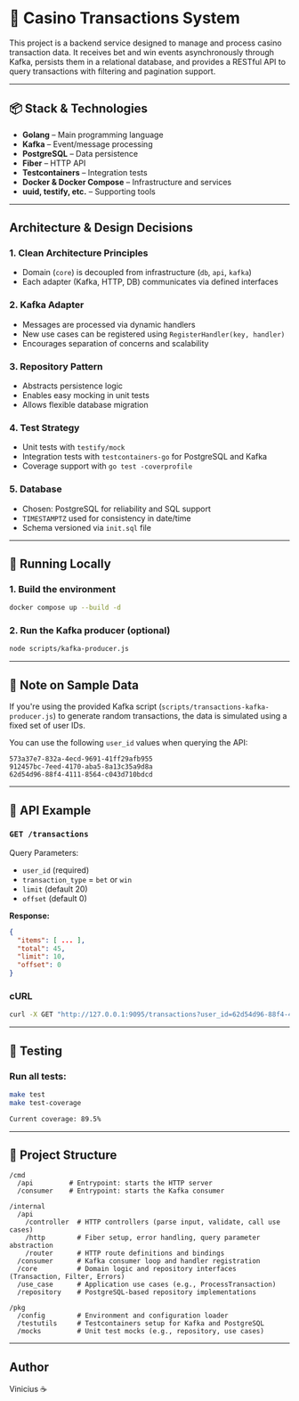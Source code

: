 # 🎰 Casino Transactions System

This project is a backend service designed to manage and process casino transaction data. It receives bet and win events asynchronously through Kafka, persists them in a relational database, and provides a RESTful API to query transactions with filtering and pagination support.

---

## 📦 Stack & Technologies

- **Golang** – Main programming language
- **Kafka** – Event/message processing
- **PostgreSQL** – Data persistence
- **Fiber** – HTTP API
- **Testcontainers** – Integration tests
- **Docker & Docker Compose** – Infrastructure and services
- **uuid, testify, etc.** – Supporting tools

---

## Architecture & Design Decisions

### 1. **Clean Architecture Principles**
- Domain (`core`) is decoupled from infrastructure (`db`, `api`, `kafka`)
- Each adapter (Kafka, HTTP, DB) communicates via defined interfaces

### 2. **Kafka Adapter**
- Messages are processed via dynamic handlers
- New use cases can be registered using `RegisterHandler(key, handler)`
- Encourages separation of concerns and scalability

### 3. **Repository Pattern**
- Abstracts persistence logic
- Enables easy mocking in unit tests
- Allows flexible database migration

### 4. **Test Strategy**
- Unit tests with `testify/mock`
- Integration tests with `testcontainers-go` for PostgreSQL and Kafka
- Coverage support with `go test -coverprofile`

### 5. **Database**
- Chosen: PostgreSQL for reliability and SQL support
- `TIMESTAMPTZ` used for consistency in date/time
- Schema versioned via `init.sql` file

---

## 🧪 Running Locally

### 1. Build the environment

```bash
docker compose up --build -d
```

### 2. Run the Kafka producer (optional)

```bash
node scripts/kafka-producer.js
```

---

## 🔄 Note on Sample Data

If you're using the provided Kafka script (`scripts/transactions-kafka-producer.js`) to generate random transactions, the data is simulated using a fixed set of user IDs.

You can use the following `user_id` values when querying the API:

```
573a37e7-832a-4ecd-9691-41ff29afb955
912457bc-7eed-4170-aba5-8a13c35a9d8a
62d54d96-88f4-4111-8564-c043d710bdcd
```


---

## 🔎 API Example

### `GET /transactions`

Query Parameters:
- `user_id` (required)
- `transaction_type` = `bet` or `win`
- `limit` (default 20)
- `offset` (default 0)

**Response:**

```json
{
  "items": [ ... ],
  "total": 45,
  "limit": 10,
  "offset": 0
}
```

### cURL
```bash
curl -X GET "http://127.0.0.1:9095/transactions?user_id=62d54d96-88f4-4111-8564-c043d710bdcd&limit=10&offset=0"
```

---

## 🧪 Testing

### Run all tests:

```bash
make test
make test-coverage

Current coverage: 89.5%
```

---

## 📁 Project Structure

```
/cmd
  /api         # Entrypoint: starts the HTTP server
  /consumer    # Entrypoint: starts the Kafka consumer

/internal
  /api
    /controller  # HTTP controllers (parse input, validate, call use cases)
    /http        # Fiber setup, error handling, query parameter abstraction
    /router      # HTTP route definitions and bindings
  /consumer      # Kafka consumer loop and handler registration
  /core          # Domain logic and repository interfaces (Transaction, Filter, Errors)
  /use_case      # Application use cases (e.g., ProcessTransaction)
  /repository    # PostgreSQL-based repository implementations

/pkg
  /config        # Environment and configuration loader
  /testutils     # Testcontainers setup for Kafka and PostgreSQL
  /mocks         # Unit test mocks (e.g., repository, use cases)
```




---

## Author
Vinicius ☕